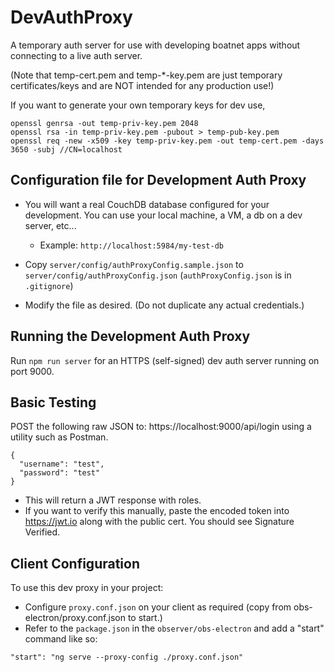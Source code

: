 # DevAuthProxy

A temporary auth server for use with developing boatnet apps without connecting to a live auth server.

(Note that temp-cert.pem and temp-*-key.pem are just temporary certificates/keys and are NOT intended for any production use!)

If you want to generate your own temporary keys for dev use,
```
openssl genrsa -out temp-priv-key.pem 2048
openssl rsa -in temp-priv-key.pem -pubout > temp-pub-key.pem
openssl req -new -x509 -key temp-priv-key.pem -out temp-cert.pem -days 3650 -subj //CN=localhost
```

## Configuration file for Development Auth Proxy

* You will want a real CouchDB database configured for your development. You can use your local machine, a VM, a db on a dev server, etc...
  * Example: `http://localhost:5984/my-test-db`

* Copy `server/config/authProxyConfig.sample.json` to `server/config/authProxyConfig.json` (`authProxyConfig.json` is in `.gitignore`)

* Modify the file as desired. (Do not duplicate any actual credentials.)


## Running the Development Auth Proxy

Run `npm run server` for an HTTPS (self-signed) dev auth server running on port 9000.

## Basic Testing

POST the following raw JSON to: https://localhost:9000/api/login using a utility such as Postman.
```
{
  "username": "test",
  "password": "test"
}
```
* This will return a JWT response with roles.
* If you want to verify this manually, paste the encoded token into https://jwt.io along with the public cert. You should see Signature Verified.

## Client Configuration

To use this dev proxy in your project:
* Configure `proxy.conf.json` on your client as required (copy from obs-electron/proxy.conf.json to start.)
* Refer to the `package.json` in the `observer/obs-electron` and add a "start" command like so:
 ```
 "start": "ng serve --proxy-config ./proxy.conf.json"
 ```


